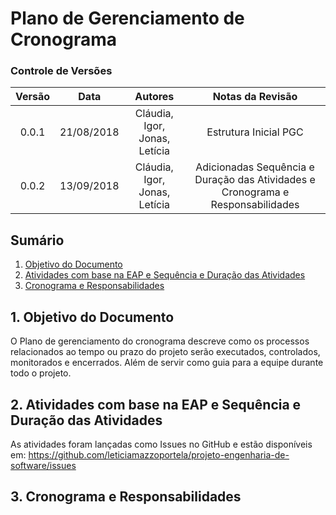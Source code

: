 # Plano de Gerenciamento de Cronograma

### Controle de Versões

| Versão |    Data    |            Autores            |   Notas da Revisão    |
| :----: | :--------: | :---------------------------: | :-------------------: |
| 0.0.1  | 21/08/2018 | Cláudia, Igor, Jonas, Letícia | Estrutura Inicial PGC |
| 0.0.2  | 13/09/2018 | Cláudia, Igor, Jonas, Letícia | Adicionadas Sequência e Duração das Atividades e Cronograma e Responsabilidades |

## Sumário

1. [Objetivo do Documento](#od)
2. [Atividades com base na EAP e Sequência e Duração das Atividades](#atv)
3. [Cronograma e Responsabilidades](#crono)

<div id='od' />

## 1. Objetivo do Documento

O Plano de gerenciamento do cronograma descreve como os processos relacionados ao tempo ou prazo do projeto serão executados, controlados, monitorados e encerrados.
Além de servir como guia para a equipe durante todo o projeto.

<div id='atv' />

## 2. Atividades com base na EAP e Sequência e Duração das Atividades 
As atividades foram lançadas como Issues no GitHub e estão disponíveis em: <https://github.com/leticiamazzoportela/projeto-engenharia-de-software/issues>

<div id='crono' />
 
## 3. Cronograma e Responsabilidades
